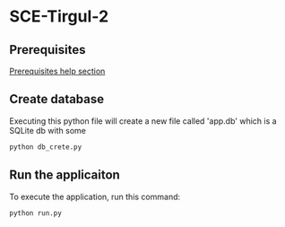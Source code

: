 # SCE-Tirgul-2

## Prerequisites
[Prerequisites help section](Help/help.md)

## Create database
Executing this python file will create a new file called 'app.db' which is a SQLite db with some 
```cmd
python db_crete.py
```

## Run the applicaiton
To execute the application, run this command:
```cmd
python run.py
```
